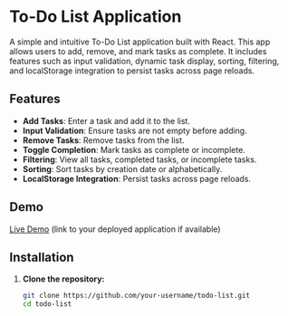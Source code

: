 # To-Do List Application

A simple and intuitive To-Do List application built with React. This app allows users to add, remove, and mark tasks as complete. It includes features such as input validation, dynamic task display, sorting, filtering, and localStorage integration to persist tasks across page reloads.

## Features

- **Add Tasks**: Enter a task and add it to the list.
- **Input Validation**: Ensure tasks are not empty before adding.
- **Remove Tasks**: Remove tasks from the list.
- **Toggle Completion**: Mark tasks as complete or incomplete.
- **Filtering**: View all tasks, completed tasks, or incomplete tasks.
- **Sorting**: Sort tasks by creation date or alphabetically.
- **LocalStorage Integration**: Persist tasks across page reloads.

## Demo

[Live Demo](#) (link to your deployed application if available)

## Installation

1. **Clone the repository:**

   ```bash
   git clone https://github.com/your-username/todo-list.git
   cd todo-list


